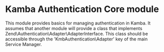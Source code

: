 Kamba Authentication Core module
==================================

This module provides basics for managing authentication in Kamba.
It assumes that another module will provide a class that implements Zend\Authentication\Adapter\AdapterInterface.
This class should be accessible through the 'KmbAuthentication\Adapter' key of the main Service Manager.

